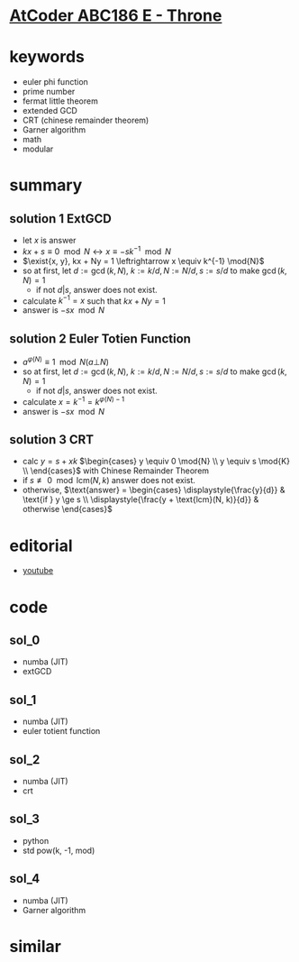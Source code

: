# [AtCoder ABC186 E - Throne](https://atcoder.jp/contests/abc186/tasks/abc186_e)


# keywords 
- euler phi function
- prime number 
- fermat little theorem
- extended GCD 
- CRT (chinese remainder theorem)
- Garner algorithm 
- math 
- modular


# summary 
## solution 1 ExtGCD
- let $x$ is answer
- $kx + s \equiv 0 \mod{N} \leftrightarrow x \equiv -sk^{-1} \mod{N}$
- $\exist{x, y}, kx + Ny = 1 \leftrightarrow x \equiv k^{-1} \mod{N}$
- so at first, let $d := \gcd(k, N)$, $k := k/d, N := N/d, s := s/d$ to make $\gcd(k, N) = 1$
  - if not $d|s$, answer does not exist.
- calculate $k^{-1} = x$ such that $kx + Ny = 1$
- answer is $-sx \mod{N}$


## solution 2 Euler Totien Function
- $a^{\varphi(N)} \equiv 1 \mod{N} (a \bot N)$
- so at first, let $d := \gcd(k, N)$, $k := k/d, N := N/d, s := s/d$ to make $\gcd(k, N) = 1$
  - if not $d|s$, answer does not exist.
- calculate $x = k^{-1} = k^{\varphi(N) - 1}$
- answer is $-sx \mod{N}$


## solution 3 CRT
- calc $y = s + xk$
  $\begin{cases}
  y \equiv 0 \mod{N} \\
  y \equiv s \mod{K} \\
  \end{cases}$
  with Chinese Remainder Theorem
- if $s \not\equiv 0 \mod{\text{lcm}(N, k)}$ answer does not exist.
- otherwise, 
  $\text{answer} = 
  \begin{cases} 
  \displaystyle{\frac{y}{d}} & \text{if } y \ge s \\
  \displaystyle{\frac{y + \text{lcm}(N, k)}{d}} & otherwise
  \end{cases}$



# editorial
- [youtube](https://www.youtube.com/watch?v=hY2FicqnAcc)



# code 
## sol_0
- numba (JIT)
- extGCD


## sol_1
- numba (JIT)
- euler totient function


## sol_2
- numba (JIT)
- crt


## sol_3
- python
- std pow(k, -1, mod)

## sol_4
- numba (JIT)
- Garner algorithm 


# similar 

